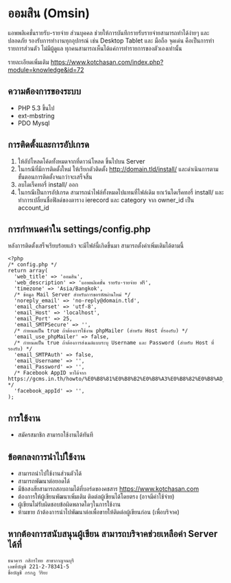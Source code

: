 # ออมสิน (Omsin)

แอพพลิเคชั่นรายรับ-รายจ่าย ส่วนบุคคล ช่วยให้การบันทึกรายรับรายจ่ายสามารถทำได้ง่ายๆ และ ปลอดภัย รองรับการทำงานทุกอุปกรณ์ เช่น Desktop Tablet และ มือถือ จุดเด่น คือเป็นการทำรายการส่วนตัว ไม่มีผู้ดูแล ทุกคนสามารถเห็นได้แค่การทำรายการของตัวเองเท่านั้น

รายละเอียดเพิ่มเติม https://www.kotchasan.com/index.php?module=knowledge&id=72

## ความต้องการของระบบ

- PHP 5.3 ขึ้นไป
- ext-mbstring
- PDO Mysql

## การติดตั้งและการอัปเกรด

1.  ให้อัปโหลดโค้ดทั้งหมดจากที่ดาวน์โหลด ขึ้นไปบน Server
2.  ในกรณีที่มีการติดตั้งใหม่ ให้เรียกตัวติดตั้ง http://domain.tld/install/ และดำเนินการตามขั้นตอนการติดตั้งจนกว่าจะเสร็จสิ้น
3.  ลบไดเร็คทอรี่ install/ ออก
4.  ในกรณีเป็นการอัปเกรด สามารถนำไฟล์ทั้งหมดไปแทนที่ไฟล์เดิม ยกเว้นไดเร็คทอรี่ install/ และทำการเปลี่ยนชื่อฟิลด์ของตาราง ierecord และ category จาก owner_id เป็น account_id

## การกำหนดค่าใน settings/config.php
หลังการติดตั้งเสร็จเรียบร้อยแล้ว จะมีไฟล์นี้เกิดขึ้นมา สามารถตั้งค่าเพิ่มเติมได้ตามนี้

```
<?php
/* config.php */
return array(
  'web_title' => 'ออมสิน',
  'web_description' => 'แอพพลิเคชั่น รายรับ-รายจ่าย ฟรี',
  'timezone' => 'Asia/Bangkok',
  /* ข้อมูล Mail Server สำหรับการขอรหัสผ่านใหม่ */
  'noreply_email' => 'no-reply@domain.tld',
  'email_charset' => 'utf-8',
  'email_Host' => 'localhost',
  'email_Port' => 25,
  'email_SMTPSecure' => '',
  /* กำหนดเป็น true ถ้าต้องการใช้งาน phpMailer (สำหรับ Host ที่รองรับ) */
  'email_use_phpMailer' => false,
  /* กำหนดเป็น true ถ้าต้องการส่งเมล์แบบระบุ Username และ Password (สำหรับ Host ที่รองรับ) */
  'email_SMTPAuth' => false,
  'email_Username' => '',
  'email_Password' => '',
  /* Facebook AppID หาได้จาก https://gcms.in.th/howto/%E0%B8%81%E0%B8%B2%E0%B8%A3%E0%B8%82%E0%B8%AD_app_id_%E0%B8%88%E0%B8%B2%E0%B8%81_facebook.html */
  'facebook_appId' => '',
);
```

## การใช้งาน

- สมัครสมาชิก สามารถใช้งานได้ทันที

## ข้อตกลงการนำไปใช้งาน

- สามารถนำไปใช้งานส่วนตัวได้
- สามารถพัฒนาต่อยอดได้
- มีข้อสงสัยสามารถสอบถามได้ที่บอร์ดของคชสาร https://www.kotchasan.com
- ต้องการให้ผู้เขียนพัฒนาเพิ่มเติม ติดต่อผู้เขียนได้โดยตรง (อาจมีค่าใช้จ่าย)
- ผู้เขียนไม่รับผิดชอบข้อผิดพลาดใดๆในการใช้งาน
- ห้ามขาย ถ้าต้องการนำไปพัฒนาต่อเพื่อขายให้ติดต่อผู้เขียนก่อน (เพื่อบริจาค)

## หากต้องการสนับสนุนผู้เขียน สามารถบริจาคช่วยเหลือค่า Server ได้ที่

```
ธนาคาร กสิกรไทย สาขากาญจนบุรี
เลขที่บัญชี 221-2-78341-5
ชื่อบัญชี กรกฎ วิริยะ
```
